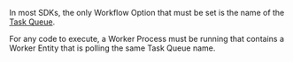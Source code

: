 In most SDKs, the only Workflow Option that must be set is the name of the [Task Queue](/concepts/what-is-a-task-queue).

For any code to execute, a Worker Process must be running that contains a Worker Entity that is polling the same Task Queue name.
